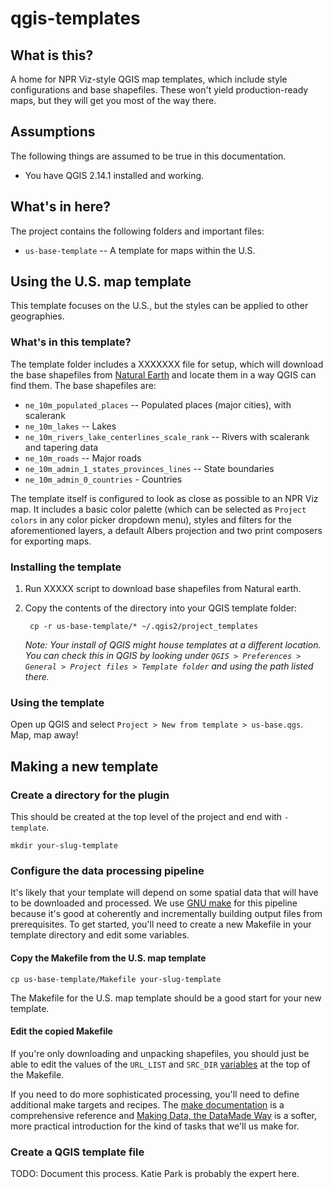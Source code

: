 # qgis-templates

## What is this?

A home for NPR Viz-style QGIS map templates, which include style configurations and base shapefiles. These won't yield production-ready maps, but they will get you most of the way there.

## Assumptions

The following things are assumed to be true in this documentation.

- You have QGIS 2.14.1 installed and working.

## What's in here?

The project contains the following folders and important files:

- `us-base-template` -- A template for maps within the U.S.


## Using the U.S. map template

This template focuses on the U.S., but the styles can be applied to other geographies.

### What's in this template?

The template folder includes a XXXXXXX file for setup, which will download the base shapefiles from [Natural Earth](http://www.naturalearthdata.com/downloads/) and locate them in a way QGIS can find them. The base shapefiles are:

- `ne_10m_populated_places` -- Populated places (major cities), with scalerank
- `ne_10m_lakes` -- Lakes
- `ne_10m_rivers_lake_centerlines_scale_rank` -- Rivers with scalerank and tapering data
- `ne_10m_roads` -- Major roads
- `ne_10m_admin_1_states_provinces_lines` -- State boundaries
- `ne_10m_admin_0_countries` - Countries

The template itself is configured to look as close as possible to an NPR Viz map. It includes a basic color palette (which can be selected as `Project colors` in any color picker dropdown menu), styles and filters for the aforementioned layers, a default Albers projection and two print composers for exporting maps.

### Installing the template

1. Run XXXXX script to download base shapefiles from Natural earth.
2. Copy the contents of the directory into your QGIS template folder:

		cp -r us-base-template/* ~/.qgis2/project_templates

	*Note: Your install of QGIS might house templates at a different location. You can check this in QGIS by looking under `QGIS > Preferences > General > Project files > Template folder` and using the path listed there.*


### Using the template

Open up QGIS and select `Project > New from template > us-base.qgs`. Map, map away!

## Making a new template

### Create a directory for the plugin

This should be created at the top level of the project and end with `-template`.

```
mkdir your-slug-template
```

### Configure the data processing pipeline

It's likely that your template will depend on some spatial data that will have to be downloaded and processed.  We use [GNU make](https://www.gnu.org/software/make/) for this pipeline because it's good at coherently and incrementally building output files from prerequisites.  To get started, you'll need to create a new Makefile in your template directory and edit some variables.

#### Copy the Makefile from the U.S. map template

```
cp us-base-template/Makefile your-slug-template
```

The Makefile for the U.S. map template should be a good start for your new template.

#### Edit the copied Makefile

If you're only downloading and unpacking shapefiles, you should just be able to edit the values of the `URL_LIST` and `SRC_DIR` [variables](https://www.gnu.org/software/make/manual/html_node/Using-Variables.html#Using-Variables) at the top of the Makefile.

If you need to do more sophisticated processing, you'll need to define additional make targets and recipes.  The [make documentation](https://www.gnu.org/software/make/manual/html_node/) is a comprehensive reference and [Making Data, the DataMade Way](https://github.com/datamade/data-making-guidelines) is a softer, more practical introduction for the kind of tasks that we'll us make for.

### Create a QGIS template file

TODO: Document this process. Katie Park is probably the expert here.

